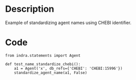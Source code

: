 # Description
Example of standardizing agent names using CHEBI identifier.

# Code
```
from indra.statements import Agent

def test_name_standardize_chebi():
    a1 = Agent('x', db_refs={'CHEBI': 'CHEBI:15996'})
    standardize_agent_name(a1, False)

```
